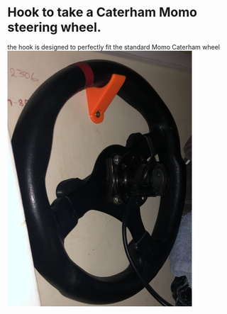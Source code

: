 # Hook to take a Caterham Momo steering wheel.

the hook is designed to perfectly fit the standard Momo Caterham wheel
![hook-cupboard](/img/hook-cupboard.jpeg)
